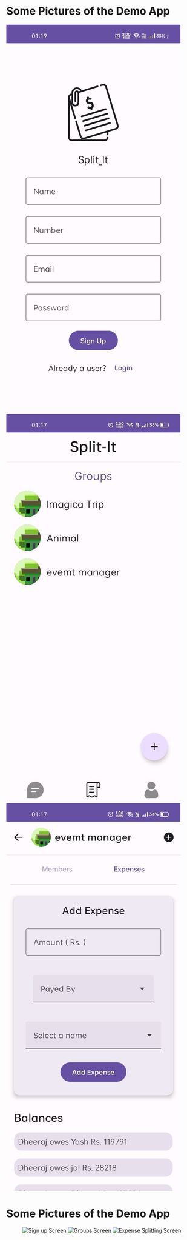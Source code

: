 # Some Pictures of the Demo App

![Alt text](https://github.com/Dheeraj-2003/Split-It/blob/main/demo%20pictures/photo_2024-01-31_22-36-03.jpg)
![Alt text](https://github.com/Dheeraj-2003/Split-It/blob/main/demo%20pictures/photo_2024-01-31_22-36-06.jpg)
![Alt text](https://github.com/Dheeraj-2003/Split-It/blob/main/demo%20pictures/photo_2024-01-31_22-36-10.jpg)

# Some Pictures of the Demo App

<div align="center">
  <img src="[photo1.jpg](https://github.com/Dheeraj-2003/Split-It/blob/main/demo%20pictures/photo_2024-01-31_22-36-03.jpg)" alt="Sign up Screen" width="250" />
  <img src="[photo2.jpg](https://github.com/Dheeraj-2003/Split-It/blob/main/demo%20pictures/photo_2024-01-31_22-36-06.jpg)" alt="Groups Screen" width="250" />
  <img src="[photo3.jpg](https://github.com/Dheeraj-2003/Split-It/blob/main/demo%20pictures/photo_2024-01-31_22-36-10.jpg)" alt="Expense Splitting Screen" width="250" />
</div>
